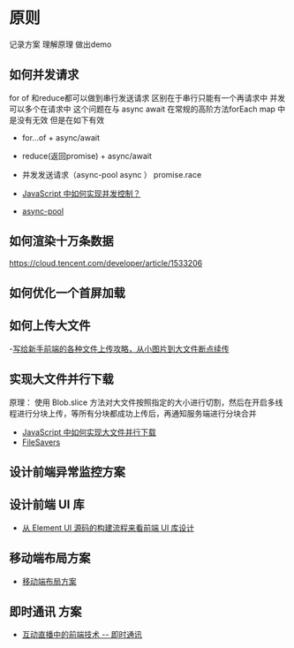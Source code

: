 # 原则
记录方案 理解原理 做出demo

## 如何并发请求
 for of 和reduce都可以做到串行发送请求  区别在于串行只能有一个再请求中  并发可以多个在请求中
  这个问题在与 async await 在常规的高阶方法forEach  map 中是没有无效  但是在如下有效
  - for...of  + async/await  
  - reduce(返回promise) + async/await

- 并发发送请求（async-pool async ）
 promise.race 
 
 - [JavaScript 中如何实现并发控制？](https://juejin.cn/post/6976028030770610213)
 - [async-pool](https://github.com/rxaviers/async-pool)


## 如何渲染十万条数据
  https://cloud.tencent.com/developer/article/1533206



## 如何优化一个首屏加载


## 如何上传大文件

-[写给新手前端的各种文件上传攻略，从小图片到大文件断点续传](https://juejin.cn/post/6844903968338870285)

## 实现大文件并行下载
  原理： 使用 Blob.slice 方法对大文件按照指定的大小进行切割，然后在开启多线程进行分块上传，等所有分块都成功上传后，再通知服务端进行分块合并
  
- [JavaScript 中如何实现大文件并行下载](https://juejin.cn/post/6954868879034155022#heading-13)
- [FileSavers](https://github.com/eligrey/FileSaver.js)

## 设计前端异常监控方案

## 设计前端 UI 库
- [从 Element UI 源码的构建流程来看前端 UI 库设计](https://juejin.cn/post/6844904197863964685#heading-43)

## 移动端布局方案
- [移动端布局方案](https://juejin.cn/post/6844903565454999560#heading-14)


## 即时通讯 方案
- [互动直播中的前端技术 -- 即时通讯](//juejin.cn/post/6844904182894313485)


